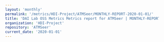 ```yaml
---
layout: 'monthly'
permalink: '/metrics/HDI-Project/ATMSeer/MONTHLY-REPORT-2020-01-01/'
title: 'DAI Lab OSS Metrics Metrics report for ATMSeer | MONTHLY-REPORT-2020-01-01'
organization: 'HDI-Project'
repository: 'ATMSeer'
current_date: '2020-01-01'
---
```

